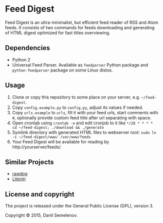 # Feed Digest
Feed Digest is an ultra-minimalist, but efficient feed reader of RSS and Atom feeds. It consists of two commands for feeds downloading and generating of HTML digest optimized for fast titles overviewing.

## Dependencies
- Python 2
- Universal Feed Parser. Available as `feedparser` Python package and `python-feedparser` package on some Linux distos.

## Usage
1. Clone or copy this repository to some place on your server, e.g. `~/feed-digest`.
2. Copy `config.example.py` to `config.py`, adjust its values if needed.
3. Copy `urls.example` to `urls`, fill it with your feed urls, start comments with `#`, optionally provide custom feed title after url separating with space.
4. Open crontab using `crontab -e` and edit cronjob to it like `*/20 * * * * cd ~/feed-digest; ./download && ./generate`
5. Symlink directory with generated HTML files to webserver root: `sudo ln -s ~/feed-digest/www/ /var/www/feeds`
6. Your Feed Digest will be available for reading by http://yourserver/feeds/.

## Similar Projects
- [rawdog](http://offog.org/code/rawdog/)
- [Litenin](http://liten.in/)

## License and copyright

The project is released under the General Public License (GPL), version 3.

Copyright © 2015, Danil Semelenov.
